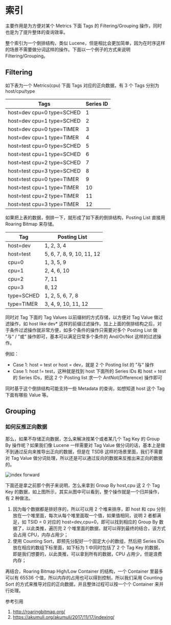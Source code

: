 # 索引

主要作用是为方便对某个 Metrics 下面 Tags 的 Filtering/Grouping 操作，同时也是为了提升整体的查询效率。

整个索引为一个倒排结构，类似 Lucene，但是相比会更加简单，因为在时序这样的场景不需要做分词这样的操作。下面以一个例子的方式来说明 Filtering/Grouping。

## Filtering

如下表为一个 Metrics(cpu) 下面 Tags 对应的正向数据，有 3 个 Tags 分别为 host/cpu/type

|  Tags  | Series ID |
|  ----  | ----  |
| host=dev cpu=0 type=SCHED  | 1 |
| host=dev cpu=1 type=SCHED  | 2 |
| host=dev cpu=0 type=TIMER  | 3 |
| host=dev cpu=1 type=TIMER  | 4 |
| host=test cpu=0 type=SCHED  | 5 |
| host=test cpu=1 type=SCHED  | 6 |
| host=test cpu=2 type=SCHED  | 7 |
| host=test cpu=3 type=SCHED  | 8 |
| host=test cpu=0 type=TIMER  | 9 |
| host=test cpu=1 type=TIMER  | 10 |
| host=test cpu=2 type=TIMER  | 11 |
| host=test cpu=3 type=TIMER  | 12 |

如果把上表的数据，倒排一下，就形成了如下表的倒排结构，Posting List 直接用 Roaring Bitmap 来存储。

|  Tag  | Posting List |
|  ----  | ----  |
| host=dev  | 1, 2, 3, 4 |
| host=test | 5, 6, 7, 8, 9, 10, 11, 12 |
| cpu=0  | 1, 3, 5, 9 |
| cpu=1  | 2, 4, 6, 10 |
| cpu=2  | 7, 11 |
| cpu=3  | 8, 12 |
| type=SCHED  | 1, 2, 5, 6, 7, 8 |
| type=TIMER  | 3, 4, 9, 10, 11, 12 |

同时对 Tag 下面的 Tag Values 以前缀树的方式存储，以方便对 Tag Value 做过滤操作，如 host like dev* 这样的前缀过滤操作。加上上面的倒排结构之后，对于条件过滤操作就非常方便，如多个条件的操作只需要对多个 Posting List 做 ”与“ / ”或“ 操作即可，基本可以满足日常多个条件的 And/Or/Not 这样的过滤操作。

例如：
* Case 1:  host = test or host = dev，就是 2 个 Posting list 的 ”与“ 操作
* Case 1:  host != test，这种就是找到 host 下面所的 Series IDs 和 host = test 的 Series IDs，把这 2 个 Posting list 求一个 AntNot(Difference) 操作即可

同时基于这个倒排结构可能支持一些 Metadata 的查询，如想知道 host 这个 Tag 下面有哪些 Value 等。

## Grouping

### 如何反推正向数据

那么，如果不存储正向数据，怎么来解决按某个或者某几个 Tag Key 的 Group By 操作呢？如果我们像 Lucene 一样需要对 Tag Value 做分词的话，基本上是做不到通过反向来推导出正向的数据，但是在 TSDB 这样的场景里面，我们不需要对 Tag Value 做分词处理，所以还是可以通过反向的数据来反推出来正向的数据的。

![index forward](../../assets/images/design/index_forward.png)

下面还是拿之前那个例子来说明，怎么来拿到 Group By host,cpu 这 2 个 Tag Key 的数据，如上图所示，其实从图中可以看到，整个操作就是一个归并操作，有 2 种做法。
1. 因为每个数据都是排好序的，所以可以用 2 个堆来排序，即 host 和 cpu 分别放在一个堆里面，每次从每个堆里面取一个值，如果值相同，说明 2 者都满足，如 TSID = 0 对应的 host=dev,cpu=0，即可以找到相应的 Group By 数据了，以此类推，遍历完 2 个堆里面的数据，就可以得到最终的结合，该方式会占用 CPU，内存占用少；
2. 使用 Counting Sort，即预先分配好一个固定大小的数组，然后把 Series IDs 放在相应的数组下标里面，如下标为 1 中同时包括了 2 个 Tag Key 的数据，即是我们想要的，以此类推，可以拿到所有的数据，CPU 占用少，但是浪费内存；

再结合，Roaring Bitmap High/Low Container 的结构，一个 Container 里最多可以有 65536 个值，所以内存的占用也可以得到控制，所以我们采用 Counting Sort 的方式来推导对应的正向数据，并且整体过程可以按一个个 Container 来并行处理。

参考引用
1. http://roaringbitmap.org/
2. https://akumuli.org/akumuli/2017/11/17/indexing/
